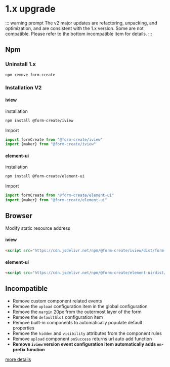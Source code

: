 # 1.x upgrade

::: warning prompt
The v2 major updates are refactoring, unpacking, and optimization, and are consistent with the 1.x version.
Some are not compatible. Please refer to the bottom incompatible item for details.
:::

## Npm

### Uninstall 1.x

```sh
npm remove form-create
```

### Installation V2

#### iview

installation
```sh
npm install @form-create/iview
```

Import
```js
import formCreate from "@form-create/iview"
import {maker} from "@form-create/iview"
```

#### element-ui

installation
```sh
npm install @form-create/element-ui
```

Import
```js
import formCreate from "@form-create/element-ui"
import {maker} from "@form-create/element-ui"
```


## Browser
Modify static resource address
#### iview
```html
<script src="https://cdn.jsdelivr.net/npm/@form-create/iview/dist/form-create.min.js"></script>
```

#### element-ui
```html
<script src="https://cdn.jsdelivr.net/npm/@form-create/element-ui/dist/form-create.min.js"></script>
```

## Incompatible

- Remove custom component related events
- Remove the `upload` configuration item in the global configuration
- Remove the `margin` 20px from the outermost layer of the form
- Remove the `defaultSlot` configuration item
- Remove built-in components to automatically populate default properties
- Remove the `hidden` and `visibility` attributes from the component rules
- Remove `upload` component `onSuccess` returns url auto add function
- **Remove `iview` version event configuration item automatically adds `on-` prefix function**

[more details](/en/v2/guide/update.html#_0-0-3)